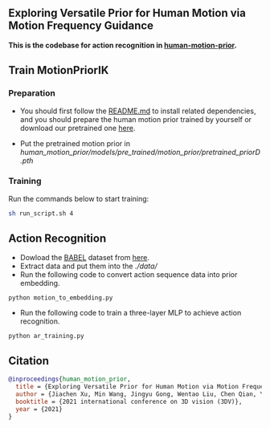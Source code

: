 ## Exploring Versatile Prior for Human Motion via Motion Frequency Guidance

**This is the codebase for action recognition in [human-motion-prior](https://github.com/JchenXu/human-motion-prior).**

## Train MotionPriorIK
### Preparation
- You should first follow the [README.md](https://github.com/JchenXu/human-motion-prior/blob/main/README.md) to install related dependencies, and you should prepare the human motion prior trained by yourself or download our pretrained one [here](https://drive.google.com/file/d/12LAlvHJ34qNkOqCVawSDjBquQH6MI2Ma/view?usp=sharing).

- Put the pretrained motion prior in *human_motion_prior/models/pre_trained/motion_prior/pretrained_priorD.pth*


### Training
Run the commands below to start training:

```bash
sh run_script.sh 4
```


## Action Recognition
- Dowload the [BABEL](https://babel.is.tue.mpg.de/) dataset from [here](https://human-movement.is.tue.mpg.de/babel_feats_labels.tar.gz).
- Extract data and put them into the *./data/*
- Run the following code to convert action sequence data into prior embedding.
```
python motion_to_embedding.py
```
- Run the following code to train a three-layer MLP to achieve action recognition.
```
python ar_training.py
```


## Citation

```bibtex
@inproceedings{human_motion_prior,
  title = {Exploring Versatile Prior for Human Motion via Motion Frequency Guidance},
  author = {Jiachen Xu, Min Wang, Jingyu Gong, Wentao Liu, Chen Qian, Yuan Xie, Lizhuang Ma},
  booktitle = {2021 international conference on 3D vision (3DV)},
  year = {2021}
}
```
